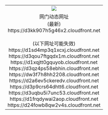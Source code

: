 ﻿<table>
  <tr></tr>
  <tr><td colspan=2 align=center><img src="https://d3kk907h5g46x2.cloudfront.net/Up/oGate.jpg" /></td></tr>
  <tr><td colspan=2 align=center>网门动态网址<br/>(最新)
<br>https://d3kk907h5g46x2.cloudfront.net
<br/><br/>(以下网址可能失效)
<br>https://d1sd4mp3q1xcxj.cloudfront.net
<br>https://d3qou7ftgqdx1m.cloudfront.net
<br>https://d1xqjtt0gquyob.cloudfront.net
<br>https://d3qz4ps58ebhin.cloudfront.net
<br>https://dw3f7h8hh2208.cloudfront.net
<br>https://d2a6ev5ckeredv.cloudfront.net
<br>https://d3p9crs64dhtt6.cloudfront.net
<br>https://d3uqbu5i7unc53.cloudfront.net
<br>https://d1frqdywai2aop.cloudfront.net
<br>https://d24fowb8qw2v4s.cloudfront.net
    </td>
  </tr>
</table>

